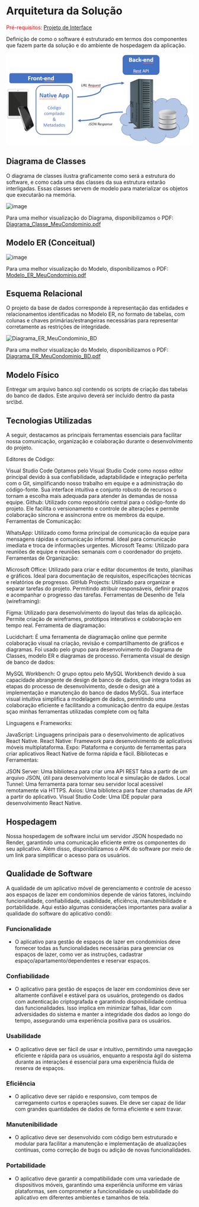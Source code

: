 # Arquitetura da Solução

<span style="color:red">Pré-requisitos: <a href="3-Projeto de Interface.md"> Projeto de Interface</a></span>

Definição de como o software é estruturado em termos dos componentes que fazem parte da solução e do ambiente de hospedagem da aplicação.

![Arquitetura da Solução](img/02-mob-arch.png)

## Diagrama de Classes

O diagrama de classes ilustra graficamente como será a estrutura do software, e como cada uma das classes da sua estrutura estarão interligadas. Essas classes servem de modelo para materializar os objetos que executarão na memória.

![image](https://github.com/ICEI-PUC-Minas-PMV-ADS/pmv-ads-2024-1-e3-proj-mov-t1-Condo/assets/130249437/3311cd2f-8fc4-4720-bac7-e1bdd55ae2f2)


Para uma melhor visualização do Diagrama, disponibilizamos o PDF: [Diagrama_Classe_MeuCondominio.pdf](https://github.com/ICEI-PUC-Minas-PMV-ADS/pmv-ads-2024-1-e3-proj-mov-t1-Condo/files/14829455/Diagrama_Classe_MeuCondominio.pdf)


## Modelo ER (Conceitual)

![image](https://github.com/ICEI-PUC-Minas-PMV-ADS/pmv-ads-2024-1-e3-proj-mov-t1-Condo/assets/130249437/2737eb68-b991-4bd0-9f98-a12c0d035eb9)

Para uma melhor visualização do Modelo, disponibilizamos o PDF: [Modelo_ER_MeuCondominio.pdf](https://github.com/ICEI-PUC-Minas-PMV-ADS/pmv-ads-2024-1-e3-proj-mov-t1-Condo/files/14891496/Modelo_ER_MeuCondominio.pdf)


## Esquema Relacional

O projeto da base de dados corresponde à representação das entidades e relacionamentos identificadas no Modelo ER, no formato de tabelas, com colunas e chaves primárias/estrangeiras necessárias para representar corretamente as restrições de integridade.


![Diagrama_ER_MeuCondominio_BD](https://github.com/ICEI-PUC-Minas-PMV-ADS/pmv-ads-2024-1-e3-proj-mov-t1-Condo/assets/130249437/3b5ebb6f-564c-495c-8663-504aafcfec5c)


Para uma melhor visualização do Modelo, disponibilizamos o PDF: [Diagrama_ER_MeuCondominio_BD.pdf](https://github.com/ICEI-PUC-Minas-PMV-ADS/pmv-ads-2024-1-e3-proj-mov-t1-Condo/files/14826002/Diagrama_ER_MeuCondominio_BD.pdf)



## Modelo Físico

Entregar um arquivo banco.sql contendo os scripts de criação das tabelas do banco de dados. Este arquivo deverá ser incluído dentro da pasta src\bd.

## Tecnologias Utilizadas

A seguir, destacamos as principais ferramentas essenciais para facilitar nossa comunicação, organização e colaboração durante o desenvolvimento do projeto.

Editores de Código:

Visual Studio Code Optamos pelo Visual Studio Code como nosso editor principal devido à sua confiabilidade, adaptabilidade e integração perfeita com o Git, simplificando nosso trabalho em equipe e a administração do código-fonte. Sua interface intuitiva e conjunto robusto de recursos o tornam a escolha mais adequada para atender às demandas de nossa equipe.
Github: Utilizado como repositório central para o código-fonte do projeto. Ele facilita o versionamento e controle de alterações e permite colaboração síncrona e assíncrona entre os membros da equipe.
Ferramentas de Comunicação:

WhatsApp: Utilizado como forma principal de comunicação da equipe para mensagens rápidas e comunicação informal. Ideal para comunicação imediata e troca de informações urgentes.
Microsoft Teams: Utilizado para reuniões de equipe e reuniões semanais com o coordenador do projeto.
Ferramentas de Organização:

Microsoft Office: Utilizado para criar e editar documentos de texto, planilhas e gráficos. Ideal para documentação de requisitos, especificações técnicas e relatórios de progresso.
GitHub Projects: Utilizado para organizar e separar tarefas do projeto. Permitindo atribuir responsáveis, definir prazos e acompanhar o progresso das tarefas.
Ferramentas de Desenho de Tela (wireframing):

Figma: Utilizado para desenvolvimento do layout das telas da aplicação. Permite criação de wireframes, protótipos interativos e colaboração em tempo real.
Ferramenta de diagramação:

Lucidchart: É uma ferramenta de diagramação online que permite colaboração visual na criação, revisão e compartilhamento de gráficos e diagramas. Foi usado pelo grupo para desenvolvimento do Diagrama de Classes, modelo ER e diagramas de processo.
Ferramenta visual de design de banco de dados:

MySQL Workbench: O grupo optou pelo MySQL Workbench devido à sua capacidade abrangente de design de banco de dados, que integra todas as etapas do processo de desenvolvimento, desde o design até a implementação e manutenção do banco de dados MySQL. Sua interface visual intuitiva simplifica a modelagem de dados, permitindo uma colaboração eficiente e facilitando a comunicação dentro da equipe.(estas sçao minhas ferramentas utilizadas complete com oq falta

Linguagens e Frameworks:

JavaScript: Linguagens principais para o desenvolvimento de aplicativos React Native.
React Native: Framework para desenvolvimento de aplicativos móveis multiplataforma.
Expo: Plataforma e conjunto de ferramentas para criar aplicativos React Native de forma rápida e fácil.
Bibliotecas e Ferramentas:

JSON Server: Uma biblioteca para criar uma API REST falsa a partir de um arquivo JSON, útil para desenvolvimento local e simulação de dados.
Local Tunnel: Uma ferramenta para tornar seu servidor local acessível remotamente via HTTPS.
Axios: Uma biblioteca para fazer chamadas de API a partir do aplicativo.
Visual Studio Code: Uma IDE popular para desenvolvimento React Native.

## Hospedagem

Nossa hospedagem de software inclui um servidor JSON hospedado no Render, garantindo uma comunicação eficiente entre os componentes do seu aplicativo. Além disso, disponibilizamos o APK do software por meio de um link para simplificar o acesso para os usuários.

## Qualidade de Software
A qualidade de um aplicativo móvel de gerenciamento e controle de acesso aos espaços de lazer em condomínios depende de vários fatores, incluindo funcionalidade, confiabilidade, usabilidade, eficiência, manutenibilidade e portabilidade. Aqui estão algumas considerações importantes para avaliar a qualidade do software do aplicativo condô:

### Funcionalidade
- O aplicativo para gestão de espaços de lazer em condomínios deve fornecer todas as funcionalidades necessárias para gerenciar os espaços de lazer, como ver as instruções, cadastrar espaço/apartamento/dependentes e reservar espaços.

### Confiabilidade
- O aplicativo para gestão de espaços de lazer em condomínios deve ser altamente confiável e estável para os usuários, protegendo os dados com autenticação criptografada e garantindo disponibilidade contínua das funcionalidades. 
  Isso implica em minimizar falhas, lidar com adversidades do sistema e manter a integridade dos dados ao longo do tempo, assegurando uma experiência positiva para os usuários.

### Usabilidade
- O aplicativo deve ser fácil de usar e intuitivo, permitindo uma navegação eficiente e rápida para os usuários, enquanto a resposta ágil do sistema durante as interações é essencial para uma experiência fluida de reserva de espaços.

### Eficiência
- O aplicativo deve ser rápido e responsivo, com tempos de carregamento curtos e operações suaves. Ele deve ser capaz de lidar com grandes quantidades de dados de forma eficiente e sem travar.

### Manutenibilidade
- O aplicativo deve ser desenvolvido com código bem estruturado e modular para facilitar a manutenção e implementação de atualizações contínuas, como correção de bugs ou adição de novas funcionalidades.

### Portabilidade
- O aplicativo deve garantir a compatibilidade com uma variedade de dispositivos móveis, garantindo uma experiência uniforme em várias plataformas, sem comprometer a funcionalidade ou usabilidade do aplicativo em diferentes ambientes e tamanhos de tela.
